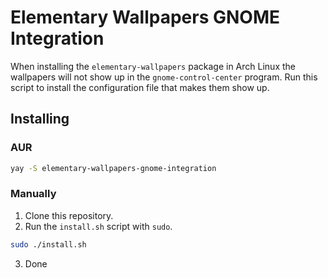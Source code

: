 # Elementary Wallpapers GNOME Integration

When installing the `elementary-wallpapers` package in Arch Linux the wallpapers will not show up in the `gnome-control-center` program. Run this script to install the configuration file that makes them show up.

## Installing

### AUR

```sh
yay -S elementary-wallpapers-gnome-integration
```

### Manually

1. Clone this repository.
2. Run the `install.sh` script with `sudo`.
```sh
sudo ./install.sh
```
3. Done
